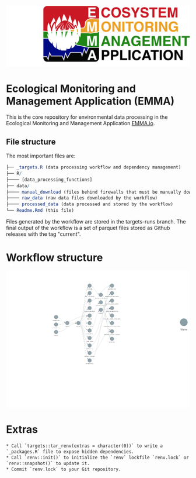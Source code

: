 
![EMMA](img/EMMA%20Logo_RE_3.jpg)

# Ecological Monitoring and Management Application (EMMA)

This is the core repository for environmental data processing in the
Ecological Monitoring and Management Application [EMMA.io](EMMA.io).

## File structure

The most important files are:

``` r
├── _targets.R (data processing workflow and dependency management)
├── R/
├──── [data_processing_functions]
├── data/
├──── manual_download (files behind firewalls that must be manually downloaded)
├──── raw_data (raw data files downloaded by the workflow)
├──── processed_data (data processed and stored by the workflow)
└── Readme.Rmd (this file)
```

Files generated by the workflow are stored in the targets-runs branch.  The final output of the workflow is a set of parquet files stored as Github releases with the tag "current".


# Workflow structure

![](README_files/figure-gfm/unnamed-chunk-3-1.png)<!-- -->

# Extras

    * Call `targets::tar_renv(extras = character(0))` to write a `_packages.R` file to expose hidden dependencies.
    * Call `renv::init()` to initialize the `renv` lockfile `renv.lock` or `renv::snapshot()` to update it.
    * Commit `renv.lock` to your Git repository.
